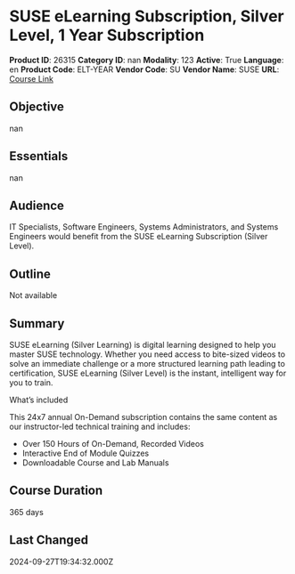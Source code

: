 # SUSE eLearning Subscription, Silver Level, 1 Year Subscription

**Product ID**: 26315
**Category ID**: nan
**Modality**: 123
**Active**: True
**Language**: en
**Product Code**: ELT-YEAR
**Vendor Code**: SU
**Vendor Name**: SUSE
**URL**: [Course Link](https://www.fastlaneus.com/product/suse-elt-year)

## Objective
nan

## Essentials
nan

## Audience
IT Specialists, Software Engineers, Systems Administrators, and Systems Engineers would benefit from the SUSE eLearning Subscription (Silver Level).

## Outline
Not available

## Summary
SUSE eLearning (Silver Learning) is digital learning designed to help you master SUSE technology. Whether you need access to bite-sized videos to solve an immediate challenge or a more structured learning path leading to certification, SUSE eLearning (Silver Level) is the instant, intelligent way for you to train. 

What’s included


This 24x7 annual On-Demand subscription contains the same content as our instructor-led technical training and includes:



- Over 150 Hours of On-Demand, Recorded Videos
- Interactive End of Module Quizzes
- Downloadable Course and Lab Manuals

## Course Duration
365 days

## Last Changed
2024-09-27T19:34:32.000Z
